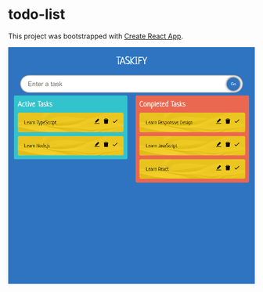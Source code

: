 # todo-list

This project was bootstrapped with [Create React App](https://github.com/facebook/create-react-app).

![](src/landpage.png)
